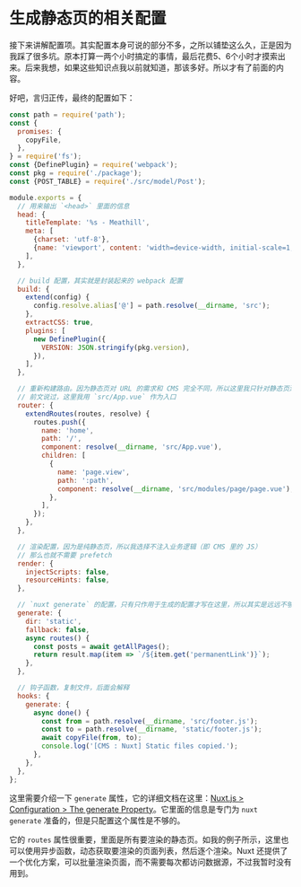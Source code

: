 生成静态页的相关配置
======

接下来讲解配置项。其实配置本身可说的部分不多，之所以铺垫这么久，正是因为我踩了很多坑。原本打算一两个小时搞定的事情，最后花费5、6个小时才摸索出来。后来我想，如果这些知识点我以前就知道，那该多好。所以才有了前面的内容。

好吧，言归正传，最终的配置如下：

```js
const path = require('path');
const {
  promises: {
    copyFile,
  },
} = require('fs');
const {DefinePlugin} = require('webpack');
const pkg = require('./package');
const {POST_TABLE} = require('./src/model/Post');

module.exports = {
  // 用来输出 `<head>` 里面的信息
  head: {
    titleTemplate: '%s - Meathill',
    meta: [
      {charset: 'utf-8'},
      {name: 'viewport', content: 'width=device-width, initial-scale=1, user-scalable=no'},
    ],
  },

  // build 配置，其实就是封装起来的 webpack 配置
  build: {
    extend(config) {
      config.resolve.alias['@'] = path.resolve(__dirname, 'src');
    },
    extractCSS: true,
    plugins: [
      new DefinePlugin({
        VERSION: JSON.stringify(pkg.version),
      }),
    ],
  },

  // 重新构建路由。因为静态页对 URL 的需求和 CMS 完全不同，所以这里我只针对静态页添加了简单的路由设定。
  // 前文说过，这里我用 `src/App.vue` 作为入口
  router: {
    extendRoutes(routes, resolve) {
      routes.push({
        name: 'home',
        path: '/',
        component: resolve(__dirname, 'src/App.vue'),
        children: [
          {
            name: 'page.view',
            path: ':path',
            component: resolve(__dirname, 'src/modules/page/page.vue'),
          },
        ],
      });
    },
  },

  // 渲染配置，因为是纯静态页，所以我选择不注入业务逻辑（即 CMS 里的 JS）
  // 那么也就不需要 prefetch
  render: {
    injectScripts: false,
    resourceHints: false,
  },

  // `nuxt generate` 的配置，只有只作用于生成的配置才写在这里，所以其实是远远不够的
  generate: {
    dir: 'static',
    fallback: false,
    async routes() {
      const posts = await getAllPages();
      return result.map(item => `/${item.get('permanentLink')}`);
    },
  },

  // 钩子函数，复制文件，后面会解释
  hooks: {
    generate: {
      async done() {
        const from = path.resolve(__dirname, 'src/footer.js');
        const to = path.resolve(__dirname, 'static/footer.js');
        await copyFile(from, to);
        console.log('[CMS : Nuxt] Static files copied.');
      },
    },
  },
};
```

这里需要介绍一下 `generate` 属性，它的详细文档在这里：[Nuxt.js > Configuration > The generate Property](https://nuxtjs.org/api/configuration-generate)。它里面的信息是专门为 `nuxt generate` 准备的，但是只配置这个属性是不够的。

它的 `routes` 属性很重要，里面是所有要渲染的静态页。如我的例子所示，这里也可以使用异步函数，动态获取要渲染的页面列表，然后逐个渲染。Nuxt 还提供了一个优化方案，可以批量渲染页面，而不需要每次都访问数据源，不过我暂时没有用到。
